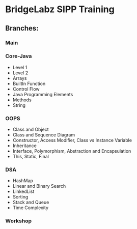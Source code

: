 # BridgeLabz SIPP Training

## Branches:

### Main
    
### Core-Java
- Level 1
- Level 2
- Arrays
- BuiltIn Function
- Control Flow
- Java Programming Elements
- Methods
- String
    
### OOPS
- Class and Object
- Class and Sequence Diagram
- Constructor, Access Modifier, Class vs Instance Variable
- Inheritance
- Interface, Polymorphism, Abstraction and Encapsulation
- This, Static, Final

### DSA
- HashMap
- Linear and Binary Search
- LinkedList
- Sorting
- Stack and Queue
- Time Complexity
    
### Workshop